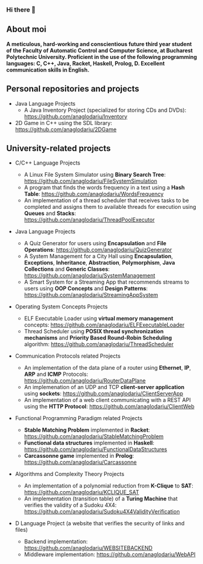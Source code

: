 ### Hi there 👋

About moi
--
**A meticulous, hard-working and conscientious future third year student of the Faculty of Automatic Control and Computer Science, at Bucharest Polytechnic University.
Proficient in the use of the following programming languages: C, C++, Java, Racket, Haskell, Prolog, D.
Excellent communication skills in English.**

Personal repositories and projects
--
- Java Language Projects
  - A Java Inventory Project (specialized for storing CDs and DVDs): https://github.com/anaglodariu/Inventory
- 2D Game in C++ using the SDL library: https://github.com/anaglodariu/2DGame

University-related projects
--
- C/C++ Language Projects
  - A Linux File System Simulator using **Binary Search Tree**: https://github.com/anaglodariu/FileSystemSimulation
  - A program that finds the words frequency in a text using a **Hash Table**: https://github.com/anaglodariu/WordsFrequency
  - An implementation of a thread scheduler that receives tasks to be completed and assigns them to available threads for execution using **Queues** and **Stacks**: https://github.com/anaglodariu/ThreadPoolExecutor

- Java Language Projects
  - A Quiz Generator for users using **Encapsulation** and **File Operations**: https://github.com/anaglodariu/QuizGenerator
  - A System Management for a City Hall using **Encapsulation**, **Exceptions**, **Inheritance**, **Abstraction**, **Polymorphism**, **Java Collections** and **Generic Classes**: https://github.com/anaglodariu/SystemManagement
  - A Smart System for a Streaming App that recommends streams to users using **OOP Concepts** and **Design Patterns**: https://github.com/anaglodariu/StreamingAppSystem
 
- Operating System Concepts Projects
  - ELF Executable Loader using **virtual memory management** concepts: https://github.com/anaglodariu/ELFExecutableLoader
  - Thread Scheduler using **POSIX thread synchronization mechanisms** and **Priority Based Round-Robin Scheduling** algorithm: https://github.com/anaglodariu/ThreadScheduler

- Communication Protocols related Projects
  - An implementation of the data plane of a router using **Ethernet**, **IP**, **ARP** and **ICMP** Protocols: https://github.com/anaglodariu/RouterDataPlane
  - An implemenation of an UDP and TCP **client-server application** using **sockets**: https://github.com/anaglodariu/ClientServerApp
  - An implementation of a web client communicating with a REST API using the **HTTP Protocol**: https://github.com/anaglodariu/ClientWeb
 
- Functional Programming Paradigm related Projects
  - **Stable Matching Problem** implemented in **Racket**: https://github.com/anaglodariu/StableMatchingProblem
  - **Functional data structures** implemented in **Haskell**: https://github.com/anaglodariu/FunctionalDataStructures
  - **Carcassonne game** implemented in **Prolog**: https://github.com/anaglodariu/Carcassonne

- Algorithms and Complexity Theory Projects
  - An implementation of a polynomial reduction from **K-Clique** to **SAT**: https://github.com/anaglodariu/KCLIQUE_SAT
  - An implementation (transition table) of a **Turing Machine** that verifies the validity of a Sudoku 4X4: https://github.com/anaglodariu/Sudoku4X4ValidityVerification

- D Language Project (a website that verifies the security of links and files)
  - Backend implementation: https://github.com/anaglodariu/WEBSITEBACKEND
  - Middleware implementation: https://github.com/anaglodariu/WebAPI

<!--
**anaglodariu/anaglodariu** is a ✨ _special_ ✨ repository because its `README.md` (this file) appears on your GitHub profile.

Here are some ideas to get you started:

- 🔭 I’m currently working on ...
- 🌱 I’m currently learning ...
- 👯 I’m looking to collaborate on ...
- 🤔 I’m looking for help with ...
- 💬 Ask me about ...
- 📫 How to reach me: ...
- 😄 Pronouns: ...
- ⚡ Fun fact: ...
-->
